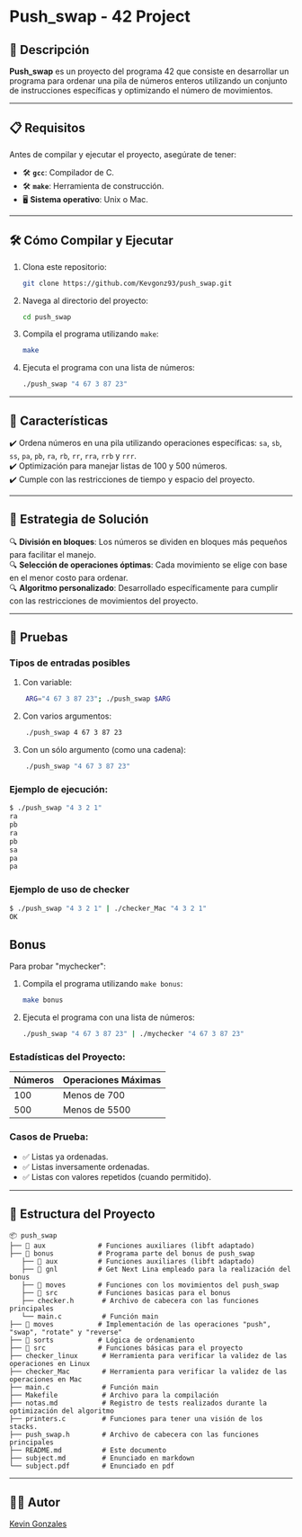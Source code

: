 # Push_swap - 42 Project

## 📜 Descripción

**Push_swap** es un proyecto del programa 42 que consiste en desarrollar un programa para ordenar una pila de números enteros utilizando un conjunto de instrucciones específicas y optimizando el número de movimientos.

---

## 📋 Requisitos

Antes de compilar y ejecutar el proyecto, asegúrate de tener:

- 🛠️ **`gcc`**: Compilador de C.
- 🛠️ **`make`**: Herramienta de construcción.
- 🖥️ **Sistema operativo**: Unix o Mac.

---

## 🛠️ Cómo Compilar y Ejecutar

1. Clona este repositorio:

   ```bash
   git clone https://github.com/Kevgonz93/push_swap.git
   ```

2. Navega al directorio del proyecto:

   ```bash
   cd push_swap
   ```

3. Compila el programa utilizando `make`:

   ```bash
   make
   ```

4. Ejecuta el programa con una lista de números:
   ```bash
   ./push_swap "4 67 3 87 23"
   ```

---

## 🚀 Características

✔️ Ordena números en una pila utilizando operaciones específicas: `sa`, `sb`, `ss`, `pa`, `pb`, `ra`, `rb`, `rr`, `rra`, `rrb` y `rrr`.<br>
✔️ Optimización para manejar listas de 100 y 500 números.<br>
✔️ Cumple con las restricciones de tiempo y espacio del proyecto.

---

## 🧠 Estrategia de Solución

🔍 **División en bloques**: Los números se dividen en bloques más pequeños para facilitar el manejo.<br>
🔍 **Selección de operaciones óptimas**: Cada movimiento se elige con base en el menor costo para ordenar.<br>
🔍 **Algoritmo personalizado**: Desarrollado específicamente para cumplir con las restricciones de movimientos del proyecto.

---

## 🧪 Pruebas

### Tipos de entradas posibles

1. Con variable:

```bash
    ARG="4 67 3 87 23"; ./push_swap $ARG
```

2. Con varios argumentos:

```bash
    ./push_swap 4 67 3 87 23
```

3. Con un sólo argumento (como una cadena):

```bash
    ./push_swap "4 67 3 87 23"
```

### Ejemplo de ejecución:

```bash
$ ./push_swap "4 3 2 1"
ra
pb
ra
pb
sa
pa
pa
```

### Ejemplo de uso de checker

```bash
$ ./push_swap "4 3 2 1" | ./checker_Mac "4 3 2 1"
OK
```

## Bonus

Para probar "mychecker":

1. Compila el programa utilizando `make bonus`:

   ```bash
   make bonus
   ```

2. Ejecuta el programa con una lista de números:
   ```bash
   ./push_swap "4 67 3 87 23" | ./mychecker "4 67 3 87 23"
   ```

### Estadísticas del Proyecto:

| Números | Operaciones Máximas |
| ------- | ------------------- |
| 100     | Menos de 700        |
| 500     | Menos de 5500       |

### Casos de Prueba:

- ✅ Listas ya ordenadas.
- ✅ Listas inversamente ordenadas.
- ✅ Listas con valores repetidos (cuando permitido).

---

## 📂 Estructura del Proyecto

```
📦 push_swap
├── 📂 aux             # Funciones auxiliares (libft adaptado)
├── 📂 bonus           # Programa parte del bonus de push_swap
   ├── 📂 aux          # Funciones auxiliares (libft adaptado)
   ├── 📂 gnl          # Get Next Lina empleado para la realización del bonus
   ├── 📂 moves        # Funciones con los movimientos del push_swap
   ├── 📂 src          # Funciones basicas para el bonus
   ├── checker.h       # Archivo de cabecera con las funciones principales
   └── main.c          # Función main
├── 📂 moves           # Implementación de las operaciones "push", "swap", "rotate" y "reverse"
├── 📂 sorts           # Lógica de ordenamiento
├── 📂 src             # Funciones básicas para el proyecto
├── checker_linux      # Herramienta para verificar la validez de las operaciones en Linux
├── checker_Mac        # Herramienta para verificar la validez de las operaciones en Mac
├── main.c             # Función main
├── Makefile           # Archivo para la compilación
├── notas.md           # Registro de tests realizados durante la optimización del algoritmo
├── printers.c         # Funciones para tener una visión de los stacks.
├── push_swap.h        # Archivo de cabecera con las funciones principales
├── README.md          # Este documento
├── subject.md         # Enunciado en markdown
└── subject.pdf        # Enunciado en pdf

```

---

## 🧑‍💻 Autor

[Kevin Gonzales](https://github.com/Kevgonz93)
